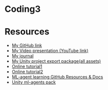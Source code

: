 # Coding3


# Resources
- [My GitHub link](https://github.com/YiningJenny/Coding3.git)
- [My Video presentation (YouTube link)]()
- [My journal](https://github.com/YiningJenny/Coding3/blob/main/journal.md)
- [My Unity project export package(all assets)]()
- [Online tutorial1](https://youtu.be/zPFU30tbyKs)
- [Online tutorial2](https://youtu.be/kEGAMppyWkQ)
- [ML-agent learning GitHub Resources & Docs](https://github.com/Unity-Technologies/ml-agents.git)
- [Unity ml-agents pack](https://docs.unity3d.com/Packages/com.unity.ml-agents@2.0/manual/index.html)

